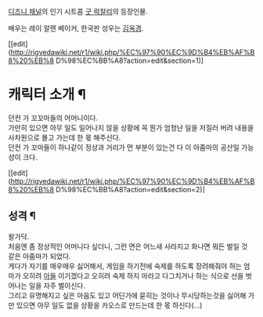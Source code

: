 [디즈니 채널](%EB%94%94%EC%A6%88%EB%8B%88%20%EC%B1%84%EB%84%90.md)의 인기 시트콤 [굿 럭찰리](%EA%B5%BF%20%EB%9F%AD%20%EC%B0%B0%EB%A6%AC.md)의 등장인물.

배우는 레이 알렌 베이커, 한국판 성우는
[김옥경](%EA%B9%80%EC%98%A5%EA%B2%BD%28%EC%84%B1%EC%9A%B0%29.md).

[[edit](http://rigvedawiki.net/r1/wiki.php/%EC%97%90%EC%9D%B4%EB%AF%B8%20%EB%8
D%98%EC%BB%A8?action=edit&section=1)]

# 캐릭터 소개 ¶

던컨 가 꼬꼬마들의 어머니이다.  
가만히 있으면 아무 일도 일어나지 않을 상황에 꼭 뭔가 엄청난 일을 저질러 버려 내용을 사차원으로 몰고 가는데 한 몫 해주신다.  
던컨 가 꼬마들이 하나같이 정상과 거리가 먼 부분이 있는건 다 이 아줌마의 공산일 가능성이 크다.

[[edit](http://rigvedawiki.net/r1/wiki.php/%EC%97%90%EC%9D%B4%EB%AF%B8%20%EB%8
D%98%EC%BB%A8?action=edit&section=2)]

## 성격 ¶

왈가닥.  
처음엔 좀 정상적인 어머니다 싶더니, 그런 면은 어느새 사라지고 화나면 뭐든 벌일 것 같은 아줌마가 되었다.  
게다가 자기를 매우매우 싫어해서, 게임을 하기전에 숙제를 하도록 장려해줘야 하는 엄마가 오히려
[아들](%EA%B2%8C%EC%9D%B4%EB%B8%8C%20%EB%8D%98%EC%BB%A8.md) 이기겠다고 오히려 숙제 하지
마라고 다그치거나 하는 식으로 선을 벗어나는 일을 자주 벌이신다.  
그리고 유명해지고 싶은 마음도 있고 어딘가에 묻히는 것이나 무시당하는것을 싫어해 가만 있으면 아무 일도 없을 상황을 카오스로 만드는데 한 몫
하신다(...)

